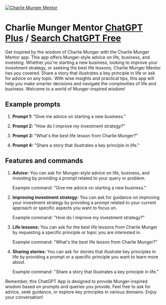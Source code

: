 
[![Charlie Munger Mentor](https://files.oaiusercontent.com/file-EA0tBUOy9dwWvYvKYv3zKOMC?se=2123-10-17T20%3A27%3A46Z&sp=r&sv=2021-08-06&sr=b&rscc=max-age%3D31536000%2C%20immutable&rscd=attachment%3B%20filename%3Dcfc9d53a-61c2-4a0c-8eb4-240dbc96c58c.png&sig=hhWBx0k5ZitRQsa4e%2BR6L86FPyaFnROQ0tECHI2jPH4%3D)](https://chat.openai.com/g/g-EtkwLTakt-charlie-munger-mentor)

# Charlie Munger Mentor [ChatGPT Plus](https://chat.openai.com/g/g-EtkwLTakt-charlie-munger-mentor) / [Search ChatGPT Free](https://gptcall.net/index.html#/?search=Charlie%20Munger%20Mentor)

Get inspired by the wisdom of Charlie Munger with the Charlie Munger Mentor app. This app offers Munger-style advice on life, business, and investing. Whether you're starting a new business, looking to improve your investment strategy, or seeking the best life lessons, Charlie Munger Mentor has you covered. Share a story that illustrates a key principle in life or ask for advice on any topic. With wise insights and practical tips, this app will help you make smarter decisions and navigate the complexities of life and business. Welcome to a world of Munger-inspired wisdom!

## Example prompts

1. **Prompt 1:** "Give me advice on starting a new business."

2. **Prompt 2:** "How do I improve my investment strategy?"

3. **Prompt 3:** "What's the best life lesson from Charlie Munger?"

4. **Prompt 4:** "Share a story that illustrates a key principle in life."

## Features and commands

1. **Advice:** You can ask for Munger-style advice on life, business, and investing by providing a prompt related to your query or problem.

   Example command: "Give me advice on starting a new business."

2. **Improving investment strategy:** You can ask for guidance on improving your investment strategy by providing a prompt related to your current approach or specific aspects you want to focus on.

   Example command: "How do I improve my investment strategy?"

3. **Life lessons:** You can ask for the best life lessons from Charlie Munger by requesting a specific principle or topic you are interested in.

   Example command: "What's the best life lesson from Charlie Munger?"

4. **Sharing stories:** You can ask for stories that illustrate key principles in life by providing a prompt or a specific principle you want to learn more about.

   Example command: "Share a story that illustrates a key principle in life."

Remember, this ChatGPT App is designed to provide Munger-inspired wisdom based on prompts and queries you provide. Feel free to ask for advice, seek guidance, or explore key principles in various domains. Enjoy your conversation!


